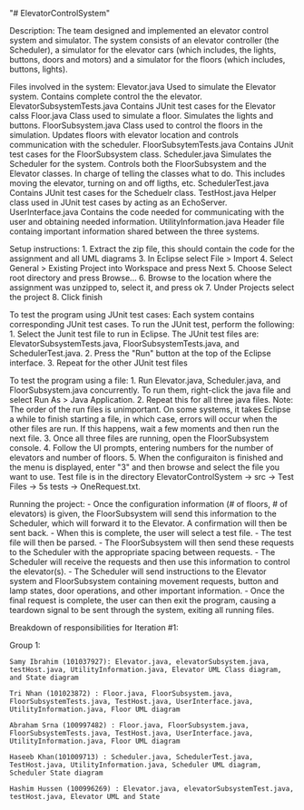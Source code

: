 "# ElevatorControlSystem" 

Description: The team designed and implemented an elevator control system and simulator. The system consists of an elevator
controller (the Scheduler), a simulator for the elevator cars (which includes, the lights, buttons, doors and motors)
and a simulator for the floors (which includes, buttons, lights).

Files involved in the system:
    Elevator.java
        Used to simulate the Elevator system. Contains complete control the the elevator.
    ElevatorSubsystemTests.java
        Contains JUnit test cases for the Elevator calss
    Floor.java
        Class used to simulate a floor. Simulates the lights and buttons.
    FloorSubsystem.java
        Class used to control the floors in the simulation. Updates floors with elevator location and controls communication with the scheduler.
    FloorSubsytemTests.java
        Contains JUnit test cases for the FloorSubsystem class.
    Scheduler.java
        Simulates the Scheduler for the system. Controls both the FloorSubsystem and the Elevator classes. In charge of telling the classes what to do. This includes moving the elevator, turning on and off ligths, etc.
    SchedulerTest.java
        Contains JUnit test cases for the Scheduelr class.
    TestHost.java
        Helper class used in JUnit test cases by acting as an EchoServer.
    UserInterface.java
        Contains the code needed for communicating with the user and obtaining needed information.
    UtilityInformation.java
        Header file containg important information shared between the three systems.
        
Setup instructions: 
	1. Extract the zip file, this should contain the code for the assignment and all UML diagrams
	3. In Eclipse select File > Import 
	4. Select General > Existing Project into Workspace and press Next
	5. Choose Select root directory and press Browse...
	6. Browse to the location where the assignment was unzipped to, select it, and press ok
	7. Under Projects select the project 
	8. Click finish

To test the program using JUnit test cases:
  Each system contains corresponding JUnit test cases. To run the JUnit test, perform the following:
	1. Select the Junit test file to run in Eclipse. The JUnit test files are: ElevatorSubsystemTests.java, FloorSubsystemTests.java, and SchedulerTest.java.
	2. Press the "Run" button at the top of the Eclipse interface.
	3. Repeat for the other JUnit test files
    
To test the program using a file: 
	1. Run Elevator.java, Scheduler.java, and FloorSubsystem.java concurrently.
	      To run them, right-click the java file and select Run As > Java Application.
	2. Repeat this for all three java files.
	      Note: The order of the run files is unimportant. On some systems, it takes Eclipse a while to finish starting a file, in which case, errors will occur when the other files are run. If this happens, wait a few moments and then run the next file.
	3. Once all three files are running, open the FloorSubsystem console.
	4. Follow the UI prompts, entering numbers for the number of elevators and number of floors.
	5. When the configuraiton is finished and the menu is displayed, enter "3" and then browse and select the file you want to use. Test file is in the directory ElevatorControlSystem -> src -> Test Files -> 5s tests -> OneRequest.txt.

Running the project: 
	- Once the configuration information (# of floors, # of elevators) is given, the FloorSubsystem will send this information to the Scheduler, which will forward it to the Elevator. A confirmation will then be sent back.
	- When this is complete, the user will select a test file.
	- The test file will then be parsed.
	- The FloorSubsystem will then send these requests to the Scheduler with the appropriate spacing between requests.
	- The Scheduler will receive the requests and then use this information to control the elevator(s).
	- The Scheduler will send instructions to the Elevator system and FloorSubsystem containing movement requests, button and lamp states, door operations, and other important information.
	- Once the final request is complete, the user can then exit the program, causing a teardown signal to be sent through the system, exiting all running files.

Breakdown of responsibilities for Iteration #1:
  
  Group 1: 

    Samy Ibrahim (101037927): Elevator.java, elevatorSubsystem.java, testHost.java, UtilityInformation.java, Elevator UML Class diagram, and State diagram
    
    Tri Nhan (101023872) : Floor.java, FloorSubsystem.java, FloorSubsystemTests.java, TestHost.java, UserInterface.java, UtilityInformation.java, Floor UML diagram

    Abraham Srna (100997482) : Floor.java, FloorSubsystem.java, FloorSubsystemTests.java, TestHost.java, UserInterface.java, UtilityInformation.java, Floor UML diagram

    Haseeb Khan(101009713) : Scheduler.java, SchedulerTest.java, TestHost.java, UtilityInformation.java, Scheduler UML diagram, Scheduler State diagram
    
    Hashim Hussen (100996269) : Elevator.java, elevatorSubsystemTest.java, testHost.java, Elevator UML and State
